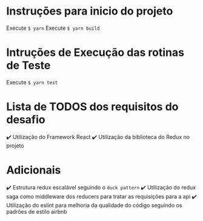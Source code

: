 # Instruções para inicio do projeto

Execute `$ yarn`
Execute `$ yarn build`

# Intruções de Execução das rotinas de Teste

Execute `$ yarn test`

# Lista de TODOS dos requisitos do desafio

:heavy_check_mark: Utilização do Framework React
:heavy_check_mark: Utilização da biblioteca do Redux no projeto

# Adicionais

:heavy_check_mark: Estrutura redux escalável seguindo o `duck pattern`
:heavy_check_mark: Utilização do redux saga como middleware dos reducers para
tratar as requisições para a api
:heavy_check_mark: Utilização do eslint para melhoria da qualidade do código
seguindo os padrões de estilo airbnb
